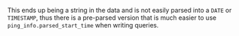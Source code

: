 This ends up being a string in the data and is not easily parsed into a `DATE` or `TIMESTAMP`, thus there is a 
pre-parsed version that is much easier to use `ping_info.parsed_start_time` when writing queries.

